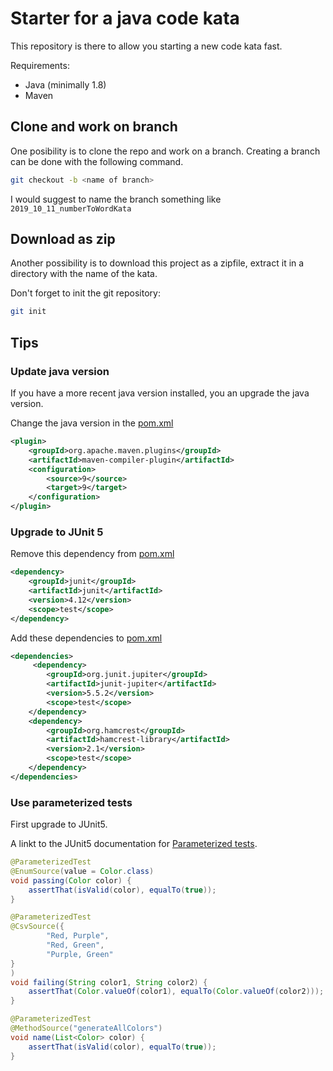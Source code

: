 # Starter for a java code kata

This repository is there to allow you starting a new code kata fast.

Requirements:

* Java (minimally 1.8)
* Maven

## Clone and work on branch

One posibility is to clone the repo and work on a branch. Creating a branch can be done with the following command.

```bash
git checkout -b <name of branch>
```

I would suggest to name the branch something like ```2019_10_11_numberToWordKata```

## Download as zip

Another possibility is to download this project as a zipfile, extract it in a directory with the name of the kata.

Don't forget to init the git repository:

```bash
git init
```

## Tips

### Update java version

If you have a more recent java version installed, you an upgrade the java version.

Change the java version in the [pom.xml](pom.xml)
```xml
<plugin>
    <groupId>org.apache.maven.plugins</groupId>
    <artifactId>maven-compiler-plugin</artifactId>
    <configuration>
        <source>9</source>
        <target>9</target>
    </configuration>
</plugin>
```

### Upgrade to JUnit 5

Remove this dependency from [pom.xml](pom.xml)

```xml
<dependency>
    <groupId>junit</groupId>
    <artifactId>junit</artifactId>
    <version>4.12</version>
    <scope>test</scope>
</dependency>
```

Add these dependencies to [pom.xml](pom.xml)
```xml
<dependencies>
     <dependency>
        <groupId>org.junit.jupiter</groupId>
        <artifactId>junit-jupiter</artifactId>
        <version>5.5.2</version>
        <scope>test</scope>
    </dependency>
    <dependency>
        <groupId>org.hamcrest</groupId>
        <artifactId>hamcrest-library</artifactId>
        <version>2.1</version>
        <scope>test</scope>
    </dependency>
</dependencies>
```

### Use parameterized tests

First upgrade to JUnit5.

A linkt to the JUnit5 documentation for [Parameterized tests](https://junit.org/junit5/docs/current/user-guide/#writing-tests-parameterized-tests).

```java
@ParameterizedTest
@EnumSource(value = Color.class)
void passing(Color color) {
    assertThat(isValid(color), equalTo(true));
}

@ParameterizedTest
@CsvSource({
        "Red, Purple",
        "Red, Green",
        "Purple, Green"
}
)
void failing(String color1, String color2) {
    assertThat(Color.valueOf(color1), equalTo(Color.valueOf(color2)));
}

@ParameterizedTest
@MethodSource("generateAllColors")
void name(List<Color> color) {
    assertThat(isValid(color), equalTo(true));
}
```





